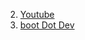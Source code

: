 2. [Youtube](https://youtube.com/shorts/h4DcYyW3i28?si=5-N7XXD6LaRsOP6H)
3. [boot Dot Dev](https://www.youtube.com/@bootdotdev/videos)